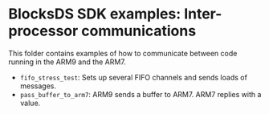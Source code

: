 # BlocksDS SDK examples: Inter-processor communications

This folder contains examples of how to communicate between code running in the
ARM9 and the ARM7.

- `fifo_stress_test`: Sets up several FIFO channels and sends loads of messages.
- `pass_buffer_to_arm7`: ARM9 sends a buffer to ARM7. ARM7 replies with a value.
